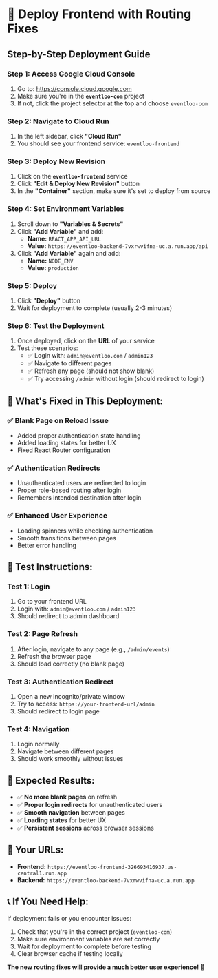 # 🚀 Deploy Frontend with Routing Fixes

## **Step-by-Step Deployment Guide**

### **Step 1: Access Google Cloud Console**
1. Go to: https://console.cloud.google.com
2. Make sure you're in the **`eventloo-com`** project
3. If not, click the project selector at the top and choose `eventloo-com`

### **Step 2: Navigate to Cloud Run**
1. In the left sidebar, click **"Cloud Run"**
2. You should see your frontend service: `eventloo-frontend`

### **Step 3: Deploy New Revision**
1. Click on the **`eventloo-frontend`** service
2. Click **"Edit & Deploy New Revision"** button
3. In the **"Container"** section, make sure it's set to deploy from source

### **Step 4: Set Environment Variables**
1. Scroll down to **"Variables & Secrets"**
2. Click **"Add Variable"** and add:
   - **Name:** `REACT_APP_API_URL`
   - **Value:** `https://eventloo-backend-7vxrwvifna-uc.a.run.app/api`
3. Click **"Add Variable"** again and add:
   - **Name:** `NODE_ENV`
   - **Value:** `production`

### **Step 5: Deploy**
1. Click **"Deploy"** button
2. Wait for deployment to complete (usually 2-3 minutes)

### **Step 6: Test the Deployment**
1. Once deployed, click on the **URL** of your service
2. Test these scenarios:
   - ✅ Login with: `admin@eventloo.com` / `admin123`
   - ✅ Navigate to different pages
   - ✅ Refresh any page (should not show blank)
   - ✅ Try accessing `/admin` without login (should redirect to login)

## **🔧 What's Fixed in This Deployment:**

### **✅ Blank Page on Reload Issue**
- Added proper authentication state handling
- Added loading states for better UX
- Fixed React Router configuration

### **✅ Authentication Redirects**
- Unauthenticated users are redirected to login
- Proper role-based routing after login
- Remembers intended destination after login

### **✅ Enhanced User Experience**
- Loading spinners while checking authentication
- Smooth transitions between pages
- Better error handling

## **📱 Test Instructions:**

### **Test 1: Login**
1. Go to your frontend URL
2. Login with: `admin@eventloo.com` / `admin123`
3. Should redirect to admin dashboard

### **Test 2: Page Refresh**
1. After login, navigate to any page (e.g., `/admin/events`)
2. Refresh the browser page
3. Should load correctly (no blank page)

### **Test 3: Authentication Redirect**
1. Open a new incognito/private window
2. Try to access: `https://your-frontend-url/admin`
3. Should redirect to login page

### **Test 4: Navigation**
1. Login normally
2. Navigate between different pages
3. Should work smoothly without issues

## **🎯 Expected Results:**

- ✅ **No more blank pages** on refresh
- ✅ **Proper login redirects** for unauthenticated users
- ✅ **Smooth navigation** between pages
- ✅ **Loading states** for better UX
- ✅ **Persistent sessions** across browser sessions

## **🔗 Your URLs:**

- **Frontend:** `https://eventloo-frontend-326693416937.us-central1.run.app`
- **Backend:** `https://eventloo-backend-7vxrwvifna-uc.a.run.app`

## **📞 If You Need Help:**

If deployment fails or you encounter issues:
1. Check that you're in the correct project (`eventloo-com`)
2. Make sure environment variables are set correctly
3. Wait for deployment to complete before testing
4. Clear browser cache if testing locally

**The new routing fixes will provide a much better user experience!** 🎉 